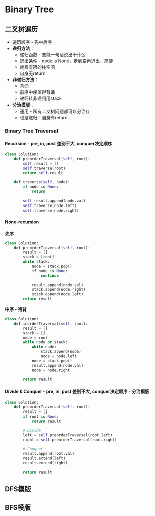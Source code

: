 # Binary Tree

## 二叉树遍历

* 遍历顺序 - 先中后序
* **递归方法**：
  * 递归函数 - 要能一句话说出干什么
  * 退出条件 - node is None，走到空再退出，简便
  * 耗费有限的栈空间
  * 自身无return
* **非递归方法**：
  * 背诵
  * 前序中序值得背诵
  * 递归转非递归用stack
* **分治模版**：
  * 通用 - 所有二叉树问题都可以分治疗
  * 也是递归 - 自身有return

### Binary Tree Traversal

#### Recursion - pre, in, post 差别不大, conquer决定顺序

```python
class Solution:
    def preorderTraversal(self, root):
        self.result = []
        self.traverse(root)
        return self.result
        
    def traverse(self, node): 
        if node is None:
            return
        
        self.result.append(node.val)
        self.traverse(node.left)    
        self.traverse(node.right)
```

#### None-recursion

**先序**

```python
class Solution:
    def preorderTraversal(self, root):
        result = []
        stack = [root]
        while stack:
            node = stack.pop()
            if node is None:
                continue
                
            result.append(node.val)
            stack.append(node.right)
            stack.append(node.left)
        return result  
```

**中序 - 待背**

```python
class Solution:
    def inorderTraversal(self, root):
        result = []
        stack = []
        node = root
        while node or stack:
            while node:
                stack.append(node)
                node = node.left
            node = stack.pop()
            result.append(node.val)
            node = node.right
                
        return result
```

#### Divide & Conquer - pre, in, post 差别不大, conquer决定顺序 - 分治模版

```python
class Solution:
    def preorderTraversal(self, root):
        result = []
        if root is None:
            return result

        # Divide
        left = self.preorderTraversal(root.left)
        right = self.preorderTraversal(root.right)
        
        # Conquer
        result.append(root.val)
        result.extend(left)
        result.extend(right)
        
        return result
```

## DFS模版

## BFS模版


